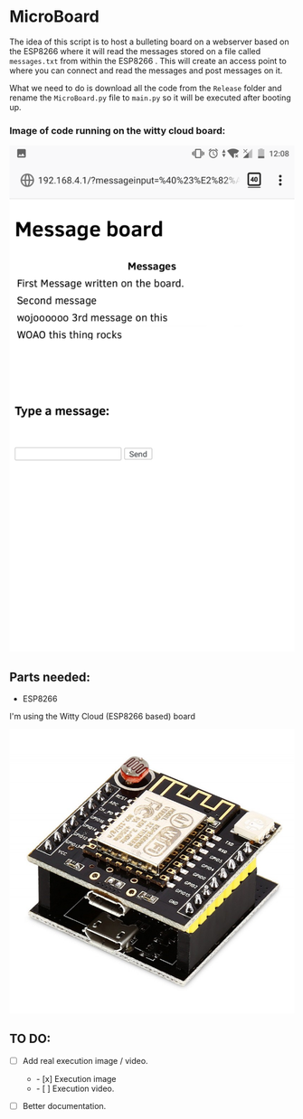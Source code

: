 # MicroBoard

The idea of this script is to host a bulleting board on a webserver based on the ESP8266 where it will read the messages stored on a file called `messages.txt` from within the ESP8266 . This will create an access point to where you can connect and read the messages and post messages on it.

What we need to do is download all the code from the `Release` folder and rename the `MicroBoard.py` file to `main.py` so it will be executed after booting up.

### Image of code running on the witty cloud board:
![Server testing running image](./Doc/images/index.png)


## Parts needed:

  * ESP8266

  I'm using the Witty Cloud (ESP8266 based) board

  ![witty cloud board](./Doc/images/witty-cloud.jpg)

## TO DO:

- [ ] Add real execution image / video.
    <ul><li> - [x] Execution image</li>
    <li> - [ ] Execution video.</li></ul>

- [ ] Better documentation.
